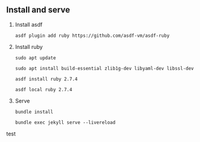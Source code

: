 ## Install and serve

1.  Install asdf

    ```
    asdf plugin add ruby https://github.com/asdf-vm/asdf-ruby
    ```

2. Install ruby

   ```
   sudo apt update

   sudo apt install build-essential zlib1g-dev libyaml-dev libssl-dev
   
   asdf install ruby 2.7.4

   asdf local ruby 2.7.4
   ```

3. Serve
    ```
    bundle install

    bundle exec jekyll serve --livereload
    ```

test